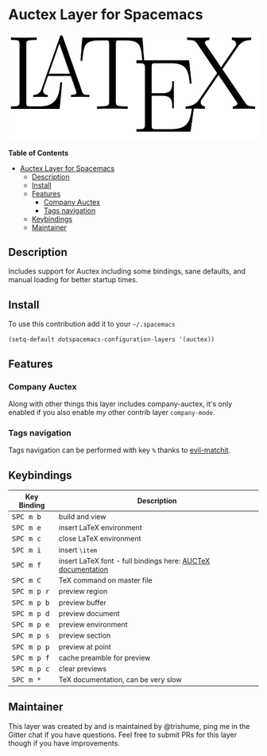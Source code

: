 # Auctex Layer for Spacemacs

![logo](img/latex.png)

<!-- markdown-toc start - Don't edit this section. Run M-x markdown-toc/generate-toc again -->
**Table of Contents**

- [Auctex Layer for Spacemacs](#auctex-layer-for-spacemacs)
    - [Description](#description)
    - [Install](#install)
    - [Features](#features)
        - [Company Auctex](#company-auctex)
        - [Tags navigation](#tags-navigation)
    - [Keybindings](#keybindings)
    - [Maintainer](#maintainer)

<!-- markdown-toc end -->

## Description

Includes support for Auctex including some bindings, sane defaults, and manual loading for better startup times.

## Install

To use this contribution add it to your `~/.spacemacs`

```elisp
(setq-default dotspacemacs-configuration-layers '(auctex))
```

## Features

### Company Auctex

Along with other things this layer includes company-auctex, it's only enabled if you also enable my other contrib layer `company-mode`.

### Tags navigation

Tags navigation can be performed with key `%` thanks to [evil-matchit][].

## Keybindings

Key Binding         |                 Description
--------------------|------------------------------------------------------------------
<kbd>SPC m b  </kbd>| build and view
<kbd>SPC m e  </kbd>| insert LaTeX environment
<kbd>SPC m c  </kbd>| close LaTeX environment
<kbd>SPC m i  </kbd>| insert `\item`
<kbd>SPC m f  </kbd>| insert LaTeX font - full bindings here: [AUCTeX documentation](https://www.gnu.org/software/auctex/manual/auctex/Font-Specifiers.html)
<kbd>SPC m C  </kbd>| TeX command on master file
<kbd>SPC m p r <kbd>| preview region
<kbd>SPC m p b</kbd>| preview buffer
<kbd>SPC m p d</kbd>| preview document
<kbd>SPC m p e</kbd>| preview environment
<kbd>SPC m p s</kbd>| preview section
<kbd>SPC m p p</kbd>| preview at point
<kbd>SPC m p f</kbd>| cache preamble for preview
<kbd>SPC m p c</kbd>| clear previews
<kbd>SPC m *</kbd>  | TeX documentation, can be very slow

## Maintainer

This layer was created by and is maintained by @trishume, ping me in the Gitter chat if you have questions. Feel free to submit
PRs for this layer though if you have improvements.

[evil-matchit]: https://github.com/redguardtoo/evil-matchit
